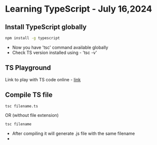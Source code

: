 # Learning TypeScript - July 16,2024

## Install TypeScript globally 

```bash
npm install -g typescript
```
- Now you have 'tsc' command available globally
- Check TS version installed using - 'tsc -v'

## TS Playground
Link to play with TS code online - [link](https://www.typescriptlang.org/play/)

## Compile TS file
```bash
tsc filename.ts
```
OR (without file extension)
```bash
tsc filename
```
- After compiling it will generate .js file with the same filename
- 